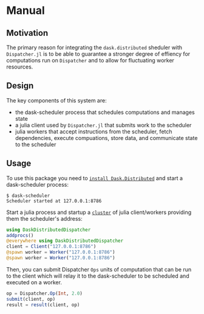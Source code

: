 # Manual

## Motivation

The primary reason for integrating the `dask.distributed` sheduler with `Dispatcher.jl` is to be able to guarantee a stronger degree of effiency for computations run on `Dispatcher` and to allow for fluctuating worker resources.

## Design 

The key components of this system are:

* the dask-scheduler process that schedules computations and manages state
* a julia client used by `Dispatcher.jl` that submits work to the scheduler
* julia workers that accept instructions from the scheduler, fetch dependencies, execute compuations, store data, and communicate state to the scheduler

## Usage

To use this package you need to [`install Dask.Distributed`](http://distributed.readthedocs.io/en/latest/install.html) and start a dask-scheduler process:

```
$ dask-scheduler
Scheduler started at 127.0.0.1:8786
```

Start a julia process and startup a [`cluster`](https://docs.julialang.org/en/stable/manual/parallel-computing/#clustermanagers) of julia client/workers providing them the scheduler's address:

```julia
using DaskDistributedDispatcher
addprocs()
@everywhere using DaskDistributedDispatcher
client = Client("127.0.0.1:8786")
@spawn worker = Worker("127.0.0.1:8786")
@spawn worker = Worker("127.0.0.1:8786")
```

Then, you can submit Dispatcher `Ops` units of computation that can be run to the client which will relay it to the dask-scheduler to be scheduled and executed on a worker.

```julia
op = Dispatcher.Op(Int, 2.0)
submit(client, op)
result = result(client, op)
```

